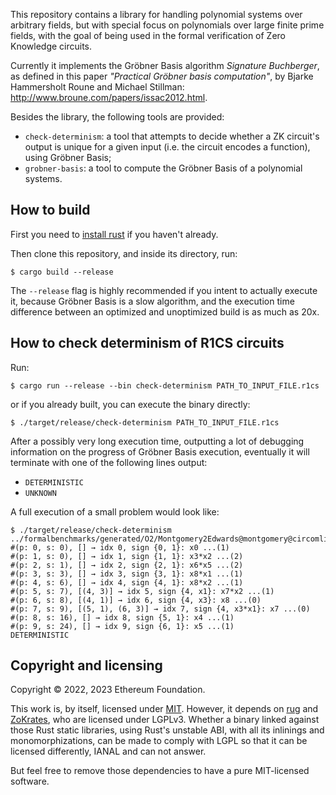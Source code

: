 This repository contains a library for handling polynomial systems over
arbitrary fields, but with special focus on polynomials over large finite prime
fields, with the goal of being used in the formal verification of Zero Knowledge
circuits.

Currently it implements the Gröbner Basis algorithm *Signature Buchberger*, as
defined in this paper *"Practical Gröbner basis computation"*, by Bjarke
Hammersholt Roune and Michael Stillman:
http://www.broune.com/papers/issac2012.html.

Besides the library, the following tools are provided:
* `check-determinism`: a tool that attempts to decide whether a ZK circuit's
  output is unique for a given input (i.e. the circuit encodes a function),
  using Gröbner Basis;
* `grobner-basis`: a tool to compute the Gröbner Basis of a polynomial systems.

## How to build

First you need to [install rust](https://www.rust-lang.org/tools/install) if you
haven't already.

Then clone this repository, and inside its directory, run:

```
$ cargo build --release
```

The `--release` flag is highly recommended if you intent to actually execute it,
because Gröbner Basis is a slow algorithm, and the execution time difference
between an optimized and unoptimized build is as much as 20x.

## How to check determinism of R1CS circuits

Run:
```
$ cargo run --release --bin check-determinism PATH_TO_INPUT_FILE.r1cs
```
or if you already built, you can execute the binary directly:
```
$ ./target/release/check-determinism PATH_TO_INPUT_FILE.r1cs
```

After a possibly very long execution time, outputting a lot of debugging
information on the progress of Gröbner Basis execution, eventually it will
terminate with one of the following lines output:
* `DETERMINISTIC`
* `UNKNOWN`

A full execution of a small problem would look like:
```
$ ./target/release/check-determinism ../formalbenchmarks/generated/O2/Montgomery2Edwards@montgomery@circomlib.r1cs 
#(p: 0, s: 0), [] → idx 0, sign {0, 1}: x0 ...(1)
#(p: 1, s: 0), [] → idx 1, sign {1, 1}: x3*x2 ...(2)
#(p: 2, s: 1), [] → idx 2, sign {2, 1}: x6*x5 ...(2)
#(p: 3, s: 3), [] → idx 3, sign {3, 1}: x8*x1 ...(1)
#(p: 4, s: 6), [] → idx 4, sign {4, 1}: x8*x2 ...(1)
#(p: 5, s: 7), [(4, 3)] → idx 5, sign {4, x1}: x7*x2 ...(1)
#(p: 6, s: 8), [(4, 1)] → idx 6, sign {4, x3}: x8 ...(0)
#(p: 7, s: 9), [(5, 1), (6, 3)] → idx 7, sign {4, x3*x1}: x7 ...(0)
#(p: 8, s: 16), [] → idx 8, sign {5, 1}: x4 ...(1)
#(p: 9, s: 24), [] → idx 9, sign {6, 1}: x5 ...(1)
DETERMINISTIC
```

## Copyright and licensing

Copyright © 2022, 2023 Ethereum Foundation.

This work is, by itself, licensed under [MIT](LICENSE-MIT). However, it depends
on [rug](https://crates.io/crates/rug) and
[ZoKrates](https://github.com/Zokrates/ZoKrates), who are licensed under LGPLv3.
Whether a binary linked against those Rust static libraries, using Rust's
unstable ABI, with all its inlinings and monomorphizations, can be made to
comply with LGPL so that it can be licensed differently, IANAL and can not
answer.

But feel free to remove those dependencies to have a pure MIT-licensed software.
